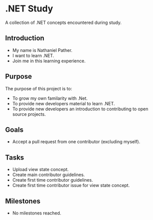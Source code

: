 # .NET Study
A collection of .NET concepts encountered during study.

<h2>Introduction</h2>
	<ul>
		<li>My name is Nathaniel Pather.</li>
		<li>I want to learn .NET.</li>
		<li>Join me in this learning experience.</li>
	</ul>

<h2>Purpose</h2>
	<p>The purpose of this project is to: </p>
	<ul>
		<li>To grow my own familarity with .Net.</li>
		<li>To provide new developers material to learn .NET.</li>
		<li>To provide new developers an introduction to contributing to open source projects.</li>
	</ul>

<h2>Goals</h2>
	<ul>
		<li>Accept a pull request from one contributor (excluding myself).</li>
	</ul>
  
<h2>Tasks</h2>
	<ul>
		<li>Upload view state concept.</li>
		<li>Create main contributor guidelines.</li>
		<li>Create first time contributor guidelines.</li>
		<li>Create first time contributor issue for view state concept.</li>
	</ul>

<h2>Milestones</h2>
	<ul>
		<li>No milestones reached.</li>
	</ul>
